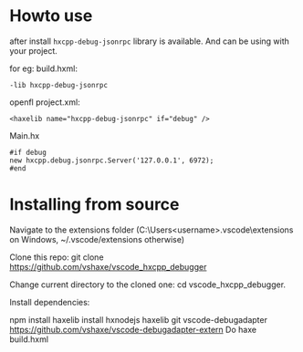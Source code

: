 # Howto use
after install `hxcpp-debug-jsonrpc` library is available. And can be using with your project.

for eg:
build.hxml:
```
-lib hxcpp-debug-jsonrpc
```

openfl project.xml:
```
<haxelib name="hxcpp-debug-jsonrpc" if="debug" />
```

Main.hx
```
#if debug
new hxcpp.debug.jsonrpc.Server('127.0.0.1', 6972);
#end
```

# Installing from source
Navigate to the extensions folder (C:\Users\<username>\.vscode\extensions on Windows, ~/.vscode/extensions otherwise)

Clone this repo: git clone https://github.com/vshaxe/vscode_hxcpp_debugger

Change current directory to the cloned one: cd vscode_hxcpp_debugger.

Install dependencies:

npm install
haxelib install hxnodejs
haxelib git vscode-debugadapter https://github.com/vshaxe/vscode-debugadapter-extern
Do haxe build.hxml
